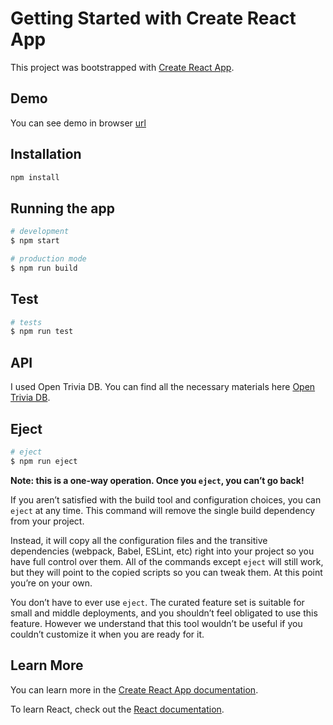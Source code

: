 # Getting Started with Create React App

This project was bootstrapped with [Create React App](https://github.com/facebook/create-react-app).

## Demo

You can see demo in browser [url](https://quiz-app-nine-sable.vercel.app/)

## Installation

```bash
npm install
```

## Running the app

```bash
# development
$ npm start

# production mode
$ npm run build
```

## Test

```bash
# tests
$ npm run test

```

## API

I used Open Trivia DB.
You can find all the necessary materials here [Open Trivia DB](https://opentdb.com/api_config.php).

## Eject

```bash
# eject
$ npm run eject

```

**Note: this is a one-way operation. Once you `eject`, you can’t go back!**

If you aren’t satisfied with the build tool and configuration choices, you can `eject` at any time. This command will remove the single build dependency from your project.

Instead, it will copy all the configuration files and the transitive dependencies (webpack, Babel, ESLint, etc) right into your project so you have full control over them. All of the commands except `eject` will still work, but they will point to the copied scripts so you can tweak them. At this point you’re on your own.

You don’t have to ever use `eject`. The curated feature set is suitable for small and middle deployments, and you shouldn’t feel obligated to use this feature. However we understand that this tool wouldn’t be useful if you couldn’t customize it when you are ready for it.

## Learn More

You can learn more in the [Create React App documentation](https://facebook.github.io/create-react-app/docs/getting-started).

To learn React, check out the [React documentation](https://reactjs.org/).
